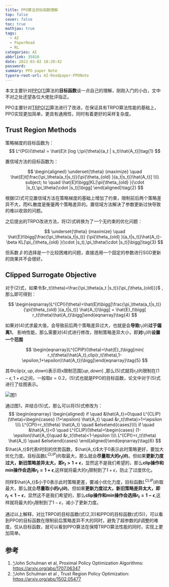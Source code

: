 ```yaml
---
title: PPO算法目标函数理解
top: false
cover: false
toc: true
mathjax: true
tags:
  - AI
  - PaperRead
  - RL
categories: AI
abbrlink: 35810
date: 2022-03-02 18:20:42
password:
summary: PPO paper Note
typora-root-url: AI-Readpaper-PPONote
---
```


本文主要针对[PPO](https://arxiv.org/abs/1707.06347)[[1\]](https://zhuanlan.zhihu.com/p/438102587#ref_1)算法的**目标函数**谈一点自己的理解，刚刚入门的小白，文中不对之处还望各位大佬批评指正。

PPO主要针对[TRPO](https://arxiv.org/abs/1502.05477)[[2\]](https://zhuanlan.zhihu.com/p/438102587#ref_2)算法进行了改进，在保证具有TRPO算法性能的基础上，PPO实现更加简单，更具有通用性，同时有着更好的采样复杂度。

## **Trust Region Methods**

策略梯度的目标函数为：   
$$
L^{PG}(\theta) = \hat{E}t [log \;\pi{\theta}(a_t | s_t)\hat{A_t}]\tag{1}
$$


置信域方法的目标函数为：    


$$
\begin{aligned}
\underset{\theta} {maximize} \quad \hat{E}t[\frac{\pi_\theta(a_t|s_t)}{\pi{\theta_{old} }(a_t|s_t)}\hat{A_t}] \\\\
subject; to \quad \hat{E}t\bigg[KL[\pi{\theta_{old} }(\cdot |s_t),\pi_\theta(\cdot |s_t)]\bigg]
\end{aligned}\tag{2}
$$


根据(2)式可见置信域方法在策略梯度的基础上增加了约束，限制前后两个策略差异不大，而KL散度是衡量两个策略差异的。置信域方法解决了参数更新过快导致的难以收敛的问题。

之后提出的TRPO改进方法，将(2)式转换为了一个无约束的优化问题：  


$$
\underset{\theta} {maximize} \quad \hat{E}t\bigg[\frac{\pi_\theta(a_t|s_t)} {\pi{\theta_{old} }(a_t|s_t)}\hat{A_t}-\beta KL[\pi_{\theta_{old} }(\cdot |s_t),\pi_\theta(\cdot |s_t)]\bigg]\tag{3}
$$


但系数 $\beta$ 的选择是一个比较困难的问题，直接选用一个固定的参数进行SGD更新的效果并不会很好。

## **Clipped Surrogate Objective**

对于(2)式，如果令$r_t(\theta)=\frac{\pi_\theta(a_t |s_t)}{\pi_{\theta_{old}}}$ ,那么即可得到：   


$$
\begin{eqnarray}L^{CPI}(\theta)=\hat{E}t\bigg[\frac{\pi_\theta(a_t|s_t)} {\pi{\theta_{old} }(a_t|s_t)} \hat{A_t}\bigg] = \hat{E}_t\bigg[ r_t(\theta)\hat{A_t}\bigg]\end{eqnarray}\tag{4}
$$



如果对(4)式求最大值，会导致前后两个策略差异过大，也就是会**导致**$r_t(\theta)$**过于偏离1**， 影响性能，那么需要对(4)式进行修改，限制策略差异大小，即**对**$r_t(\theta)$**设置一个范围**   


$$
\begin{eqnarray}L^{CPIP}(\theta)=\hat{E}_t\bigg[min( r_t(\theta)\hat{A_t},clip(r_t(\theta),1-\epsilon,1+\epsilon)\hat{A_t})\bigg]\end{eqnarray}\tag{5}
$$


其中$clip(x,up,down)$表示将x限制范围$[up,down]$ ,那么(5)式就将$r_t(\theta)$限制在$(1-\epsilon,1+\epsilon)$之间，一般取$\epsilon = 0.2$，(5)式也就是PPO的目标函数，论文中对于(5)式进行了绘图表示。



![图1](v2-5c9fff5eef1206226b29e97b44e66a63_r.jpg)



通过图1，并结合(5)式，那么可以将(5)式修改为：
$$
\begin{eqnarray}
\begin{aligned}
if \quad &\hat{A_t}>0\quad
L^{CLIP}(\theta)=\begin{cases} (1+\epsilon) \hat{A_t} \quad &r_t(\theta)>1+\epsilon \\\\
L^{CPI}=r_t(\theta) \hat{A_t} \quad &else\end{cases}\\\\
if \quad &\hat{A_t}<0 \quad
L^{CLIP}(\theta)=\begin{cases} (1-\epsilon)\hat{A_t}\quad &r_t(\theta)<1-\epsilon \\\\
L^{CPI}=r_t(\theta) \hat{A_t} \quad &else\end{cases}
\end{aligned}\end{eqnarray}\tag{6}
$$
$\hat{A_t}$代表t时刻的优势函数，$\hat{A_t}$大于0表示此时策略更好，要加大优化力度。目标函数$L^{CLIP}(\theta)$取最大，那么就会**尽量取大的$r_t(\theta)$**。但如果**更新力度过大，新旧策略差异太大，即$r_t>1+\epsilon$**，显然这不是我们希望的，那么**clip操作和min操作会选择$r_t=1+\epsilon$**,这样就将最大的$r_t$限制到了$1+\epsilon$，防止了过度优化。

同样$\hat{A_t}$小于0表示此时策略更差，要减小优化力度，目标函数$L^{CLIP}(\theta)$取最大，那么就会**尽量取小的$r_t(\theta)$**。但如果**更新力度过大，新旧策略差异太大，即$r_t<1-\epsilon$**，显然这不是我们希望的，那么**clip操作和min操作会选择$r_t=1-\epsilon$**,这样就将最大的$r_t$限制到了$1-\epsilon$，减小了更新力度。

通过以上解释，对比TRPO的目标函数(式(2,3))和PPO的目标函数(式(5))，可以看到PPO的目标函数在限制前后策略差异不大的同时，避免了超参数的$\beta$调整的难度。仅从目标函数，就可以看到PPO算法在保障TRPO算法性能的同时，实现上更加简单。

## 参考

1. [^](https://zhuanlan.zhihu.com/p/438102587#ref_1_0)John Schulman et al, Proximal Policy Optimization Algorithms: https://arxiv.org/abs/1707.06347
2. [^](https://zhuanlan.zhihu.com/p/438102587#ref_2_0)John Schulman et al , Trust Region Policy Optimization: https://arxiv.org/abs/1502.05477
